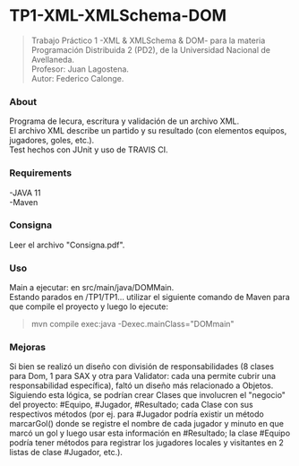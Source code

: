 # TP1-XML-XMLSchema-DOM

>Trabajo Práctico 1 -XML & XMLSchema & DOM- para la materia Programación Distribuida 2 (PD2), de la Universidad Nacional de Avellaneda.  
>Profesor: Juan Lagostena.  
>Autor: Federico Calonge.

### About
Programa de lecura, escritura y validación de un archivo XML.  
El archivo XML describe un partido y su resultado (con elementos equipos, jugadores, goles, etc.).  
Test hechos con JUnit y uso de TRAVIS CI.  

### Requirements
-JAVA 11  
-Maven  

### Consigna
Leer el archivo "Consigna.pdf".  

### Uso
Main a ejecutar: en src/main/java/DOMMain.  
Estando parados en /TP1/TP1... utilizar el siguiente comando de Maven para que compile el proyecto y luego lo ejecute:   
>mvn compile exec:java -Dexec.mainClass="DOMmain"

### Mejoras
Si bien se realizó un diseño con división de responsabilidades (8 clases para Dom, 1 para SAX y otra para Validator: cada una permite cubrir una responsabilidad específica), faltó un diseño más relacionado a Objetos.  
Siguiendo esta lógica, se podrían crear Clases que involucren el "negocio" del proyecto: #Equipo, #Jugador, #Resultado; cada Clase con sus respectivos métodos (por ej. para #Jugador podría existir un método marcarGol() donde se registre el nombre de cada jugador y minuto en que marcó un gol y luego usar esta información en #Resultado; la clase #Equipo podría tener métodos para registrar los jugadores locales y visitantes en 2 listas de clase #Jugador, etc.). 

